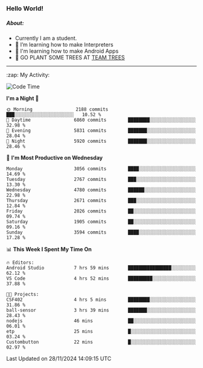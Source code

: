 ### Hello World!

##### About:
- Currently I am a student.
- 🌱 I’m learning how to make Interpreters
- 🌱 I'm learning how to make Android Apps
- 🌱 GO PLANT SOME TREES AT [TEAM TREES](https://teamtrees.org/)

---
  <summary>:zap: My Activity:</summary>
  
<!--START_SECTION:waka-->
![Code Time](http://img.shields.io/badge/Code%20Time-1%2C640%20hrs%2035%20mins-blue)

**I'm a Night 🦉** 

```text
🌞 Morning                2188 commits        ███░░░░░░░░░░░░░░░░░░░░░░   10.52 % 
🌆 Daytime                6860 commits        ████████░░░░░░░░░░░░░░░░░   32.98 % 
🌃 Evening                5831 commits        ███████░░░░░░░░░░░░░░░░░░   28.04 % 
🌙 Night                  5920 commits        ███████░░░░░░░░░░░░░░░░░░   28.46 % 
```
📅 **I'm Most Productive on Wednesday** 

```text
Monday                   3056 commits        ████░░░░░░░░░░░░░░░░░░░░░   14.69 % 
Tuesday                  2767 commits        ███░░░░░░░░░░░░░░░░░░░░░░   13.30 % 
Wednesday                4780 commits        ██████░░░░░░░░░░░░░░░░░░░   22.98 % 
Thursday                 2671 commits        ███░░░░░░░░░░░░░░░░░░░░░░   12.84 % 
Friday                   2026 commits        ██░░░░░░░░░░░░░░░░░░░░░░░   09.74 % 
Saturday                 1905 commits        ██░░░░░░░░░░░░░░░░░░░░░░░   09.16 % 
Sunday                   3594 commits        ████░░░░░░░░░░░░░░░░░░░░░   17.28 % 
```


📊 **This Week I Spent My Time On** 

```text
🔥 Editors: 
Android Studio           7 hrs 59 mins       ████████████████░░░░░░░░░   62.12 % 
VS Code                  4 hrs 52 mins       █████████░░░░░░░░░░░░░░░░   37.88 % 

🐱‍💻 Projects: 
CSF402                   4 hrs 5 mins        ████████░░░░░░░░░░░░░░░░░   31.86 % 
ball-sensor              3 hrs 39 mins       ███████░░░░░░░░░░░░░░░░░░   28.43 % 
nodejs                   46 mins             ██░░░░░░░░░░░░░░░░░░░░░░░   06.01 % 
etp                      25 mins             █░░░░░░░░░░░░░░░░░░░░░░░░   03.24 % 
Custombutton             22 mins             █░░░░░░░░░░░░░░░░░░░░░░░░   02.97 % 
```


 Last Updated on 28/11/2024 14:09:15 UTC
<!--END_SECTION:waka-->
